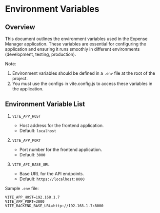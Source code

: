 # Environment Variables

## Overview

This document outlines the environment variables used in the Expense Manager application. These variables are essential for configuring the application and ensuring it runs smoothly in different environments (development, testing, production).

Note:

1. Environment variables should be defined in a `.env` file at the root of the project.
2. You must use the configs in vite.config.js to access these variables in the application.

## Environment Variable List

1. `VITE_APP_HOST`
   - Host address for the frontend application.
   - Default: `localhost`

2. `VITE_APP_PORT`
   - Port number for the frontend application.
   - Default: `3000`

3. `VITE_API_BASE_URL`
   - Base URL for the API endpoints.
   - Default: `https://localhost:8000`

Sample `.env` file:

```plaintext
VITE_APP_HOST=192.168.1.7
VITE_APP_PORT=3000
VITE_BACKEND_BASE_URL=http://192.168.1.7:8000
```
